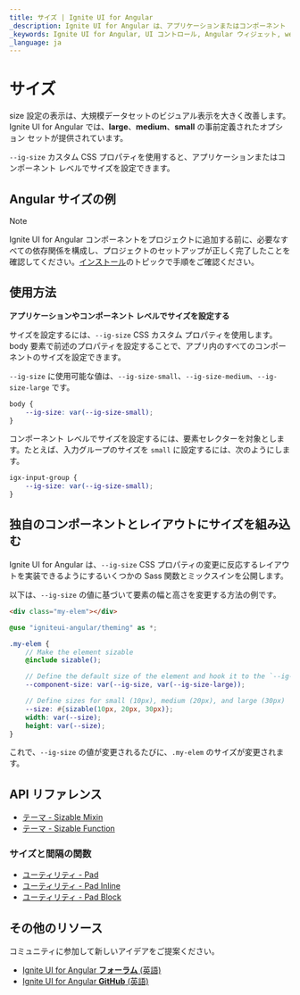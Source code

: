 ```yaml
---
title: サイズ | Ignite UI for Angular 
_description: Ignite UI for Angular は、アプリケーションまたはコンポーネント レベルで size プロパティの表示を設定できます。
_keywords: Ignite UI for Angular, UI コントロール, Angular ウィジェット, web ウィジェット, UI ウィジェット, Angular, ネイティブ Angular コンポーネント スイート, ネイティブ Angular Components, ネイティブ Angular コントロール, ネイティブ Angular コンポーネント ライブラリ, サイズ
_language: ja
---
```


# サイズ

size 設定の表示は、大規模データセットのビジュアル表示を大きく改善します。Ignite UI for Angular では、**large**、**medium**、**small** の事前定義されたオプション セットが提供されています。

`--ig-size` カスタム CSS プロパティを使用すると、アプリケーションまたはコンポーネント レベルでサイズを設定できます。

## Angular サイズの例
<code-view style="height: 250px; width: 600px;" 
           data-demos-base-url="{environment:demosBaseUrl}" 
           iframe-src="{environment:demosBaseUrl}/theming/density" alt="Angular サイズの例">
</code-view>

<div class="divider--half"></div>

> [!NOTE]
> Ignite UI for Angular コンポーネントをプロジェクトに追加する前に、必要なすべての依存関係を構成し、プロジェクトのセットアップが正しく完了したことを確認してください。[インストール](https://jp.infragistics.com/products/ignite-ui-angular/getting-started#ignite-ui-for-angular-のインストール)のトピックで手順をご確認ください。

## 使用方法

**アプリケーションやコンポーネント レベルでサイズを設定する**

サイズを設定するには、`--ig-size` CSS カスタム プロパティを使用します。body 要素で前述のプロパティを設定することで、アプリ内のすべてのコンポーネントのサイズを設定できます。

`--ig-size` に使用可能な値は、`--ig-size-small`、`--ig-size-medium`、`--ig-size-large` です。

```css
body {
    --ig-size: var(--ig-size-small);
}
```

コンポーネント レベルでサイズを設定するには、要素セレクターを対象とします。たとえば、入力グループのサイズを `small` に設定するには、次のようにします。

```css
igx-input-group {
    --ig-size: var(--ig-size-small);
}
```

## 独自のコンポーネントとレイアウトにサイズを組み込む

Ignite UI for Angular は、`--ig-size` CSS プロパティの変更に反応するレイアウトを実装できるようにするいくつかの Sass 関数とミックスインを公開します。

以下は、`--ig-size` の値に基づいて要素の幅と高さを変更する方法の例です。


```html
<div class="my-elem"></div>
```

```scss
@use "igniteui-angular/theming" as *;

.my-elem {
    // Make the element sizable
    @include sizable();

    // Define the default size of the element and hook it to the `--ig-size` property
    --component-size: var(--ig-size, var(--ig-size-large));

    // Define sizes for small (10px), medium (20px), and large (30px)
    --size: #{sizable(10px, 20px, 30px)};
    width: var(--size);
    height: var(--size);
}
```

これで、`--ig-size` の値が変更されるたびに、`.my-elem` のサイズが変更されます。

## API リファレンス
<div class="divider"></div>

* [テーマ - Sizable Mixin]({environment:sassApiUrl}/themes#mixin-sizable)
* [テーマ - Sizable Function]({environment:sassApiUrl}/themes#function-sizable)

### サイズと間隔の関数
* [ユーティリティ - Pad]({environment:sassApiUrl}/utilities#function-pad)
* [ユーティリティ - Pad Inline]({environment:sassApiUrl}/utilities#function-pad-inline)
* [ユーティリティ - Pad Block]({environment:sassApiUrl}/utilities#function-pad-block)

## その他のリソース
<div class="divider--half"></div>

コミュニティに参加して新しいアイデアをご提案ください。

* [Ignite UI for Angular **フォーラム** (英語) ](https://www.infragistics.com/community/forums/f/ignite-ui-for-angular)
* [Ignite UI for Angular **GitHub** (英語) ](https://github.com/IgniteUI/igniteui-angular)
